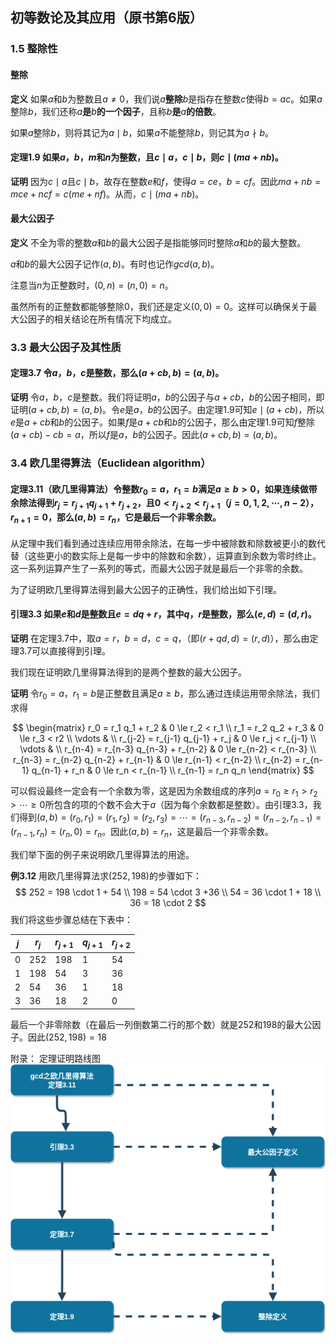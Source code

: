 ## 初等数论及其应用（原书第6版）

### 1.5 整除性

#### 整除

**定义** 如果$a$和$b$为整数且$a \neq 0$，我们说$a$**整除**$b$是指存在整数$c$使得$b = a c$。如果$a$整除$b$，我们还称$a$**是**$b$**的一个因子**，且称$b$**是**$a$**的倍数**。

如果$a$整除$b$，则将其记为$a \mid b$，如果$a$不能整除$b$，则记其为$a \nmid b$。

#### 定理1.9 如果$a$，$b$，$m$和$n$为整数，且$c \mid a$，$c \mid b$，则$c \mid (m a + n b)$。

**证明** 因为$c \mid a$且$c \mid b$，故存在整数$e$和$f$，使得$a = c e$，$b = c f$。因此$m a + n b = m c e + n c f = c (m e + n f)$。从而，$c \mid (m a + n b)$。

#### 最大公因子

**定义** 不全为零的整数$a$和$b$的最大公因子是指能够同时整除$a$和$b$的最大整数。

$a$和$b$的最大公因子记作$(a, b)$。有时也记作$gcd(a,b)$。

注意当$n$为正整数时，$(0, n) = (n, 0) = n$。

虽然所有的正整数都能够整除$0$，我们还是定义$(0, 0) = 0$。这样可以确保关于最大公因子的相关结论在所有情况下均成立。

### 3.3 最大公因子及其性质

#### 定理3.7 令$a$，$b$，$c$是整数，那么$(a+c b, b) = (a, b)$。

**证明** 令$a$，$b$，$c$是整数。我们将证明$a$，$b$的公因子与$a+c b$，$b$的公因子相同，即证明$(a+c b, b) = (a, b)$。令$e$是$a$，$b$的公因子。由定理1.9可知$e  \mid  (a+c b)$，所以$e$是$a+c b$和$b$的公因子。如果$f$是$a+c b$和$b$的公因子，那么由定理1.9可知$f$整除$(a+c b)-c b = a$，所以$f$是$a$，$b$的公因子。因此$(a+c b, b) = (a, b)$。

### 3.4 欧几里得算法（Euclidean algorithm）

#### 定理3.11（欧几里得算法）令整数$r_0 = a$，$r_1 = b$满足$a \ge b > 0$，如果连续做带余除法得到$r_j = r_{j+1} q_{j+1} + r_{j+2}$，且$0 < r_{j+2}  < r_{j+1}$（$j = 0, 1, 2, \cdots, n-2$），$r_{n+1} = 0$，那么$(a, b) = r_n$，它是最后一个非零余数。

从定理中我们看到通过连续应用带余除法，在每一步中被除数和除数被更小的数代替（这些更小的数实际上是每一步中的除数和余数），运算直到余数为零时终止。这一系列运算产生了一系列的等式，而最大公因子就是最后一个非零的余数。

为了证明欧几里得算法得到最大公因子的正确性，我们给出如下引理。

#### 引理3.3 如果$e$和$d$是整数且$e = d q + r$，其中$q$，$r$是整数，那么$(e, d) = (d, r)$。

**证明** 在定理3.7中，取$a = r$，$b = d$，$c = q$，（即$(r+ q d, d) = (r, d)$），那么由定理3.7可以直接得到引理。

我们现在证明欧几里得算法得到的是两个整数的最大公因子。

**证明** 令$r_0 = a$，$r_1 = b$是正整数且满足$a \ge b$，那么通过连续运用带余除法，我们求得

$$
\begin{matrix}
r_0 = r_1 q_1 + r_2 & 0 \le r_2 < r_1 \\
r_1 = r_2 q_2 + r_3 & 0 \le r_3 < r2 \\
\vdots & \\
r_{j-2} = r_{j-1} q_{j-1} + r_j & 0 \le r_j < r_{j-1} \\
\vdots & \\
r_{n-4} = r_{n-3} q_{n-3} + r_{n-2} & 0 \le r_{n-2} < r_{n-3} \\
r_{n-3} = r_{n-2} q_{n-2} + r_{n-1} & 0 \le r_{n-1} < r_{n-2} \\
r_{n-2} = r_{n-1} q_{n-1} + r_n & 0 \le r_n < r_{n-1} \\
r_{n-1} = r_n q_n
\end{matrix}
$$

可以假设最终一定会有一个余数为零，这是因为余数组成的序列$a = r_0 \ge r_1 > r_2 > \cdots \ge 0$所包含的项的个数不会大于$a$（因为每个余数都是整数）。由引理3.3，我们得到$(a, b) = (r_0, r_1) = (r_1, r_2) = (r_2, r_3) = \cdots = (r_{n-3}, r_{n-2}) = (r_{n-2}, r_{n-1}) = (r_{n-1}, r_n) = (r_n, 0) = r_n$。因此$(a, b) = r_n$，这是最后一个非零余数。

我们举下面的例子来说明欧几里得算法的用途。

**例3.12** 用欧几里得算法求$(252, 198)$的步骤如下：
$$
252 = 198 \cdot 1 + 54 \\
198 = 54 \cdot 3 +36 \\
54 = 36 \cdot 1 + 18 \\
36 = 18 \cdot 2
$$
我们将这些步骤总结在下表中：

| $j$  | $r_j$ | $r_{j+1}$ | $q_{j+1}$ | $r_{j+2}$ |
| ---- | ----- | --------- | --------- | --------- |
| 0    | 252   | 198       | 1         | 54        |
| 1    | 198   | 54        | 3         | 36        |
| 2    | 54    | 36        | 1         | 18        |
| 3    | 36    | 18        | 2         | 0         |

最后一个非零除数（在最后一列倒数第二行的那个数）就是252和198的最大公因子。因此$(252, 198) = 18$

附录：
定理证明路线图
![gcd.png](gcd.png)
